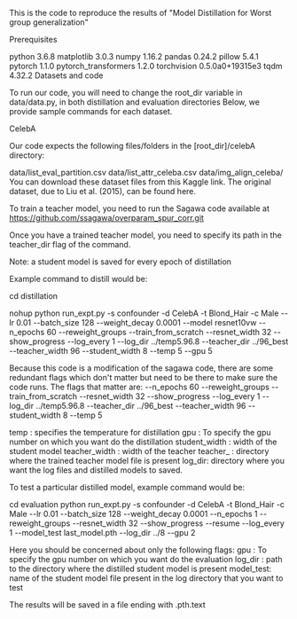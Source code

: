 This is the code to reproduce the results of "Model Distillation for Worst group generalization"

Prerequisites

python 3.6.8
matplotlib 3.0.3
numpy 1.16.2
pandas 0.24.2
pillow 5.4.1
pytorch 1.1.0
pytorch_transformers 1.2.0
torchvision 0.5.0a0+19315e3
tqdm 4.32.2
Datasets and code

To run our code, you will need to change the root_dir variable in data/data.py, in both distillation and evaluation directories Below, we provide sample commands for each dataset.

CelebA

Our code expects the following files/folders in the [root_dir]/celebA directory:

data/list_eval_partition.csv
data/list_attr_celeba.csv
data/img_align_celeba/
You can download these dataset files from this Kaggle link. The original dataset, due to Liu et al. (2015), can be found here.

To train a teacher model, you need to run the Sagawa code available at https://github.com/ssagawa/overparam_spur_corr.git

Once you have a trained teacher model, you need to specify its path in the teacher_dir flag of the command.

Note: a student model is saved for every epoch of distillation

Example command to distill would be:

cd distillation

nohup python run_expt.py -s confounder -d CelebA -t Blond_Hair -c Male --lr 0.01 --batch_size 128 --weight_decay 0.0001 --model resnet10vw --n_epochs 60 --reweight_groups --train_from_scratch --resnet_width 32 --show_progress --log_every 1 --log_dir ../temp5.96.8 --teacher_dir ../96_best --teacher_width 96 --student_width 8 --temp 5 --gpu 5

Because this code is a modification of the sagawa code, there are some redundant flags which don't matter but need to be there to make sure the code runs. The flags that matter are: --n_epochs 60 --reweight_groups --train_from_scratch --resnet_width 32 --show_progress --log_every 1 --log_dir ../temp5.96.8 --teacher_dir ../96_best --teacher_width 96 --student_width 8 --temp 5

temp : specifies the temperature for distillation gpu : To specify the gpu number on which you want do the distillation student_width : width of the student model teacher_width : width of the teacher teacher_ : directory where the trained teacher model file is present log_dir: directory where you want the log files and distilled models to saved.

To test a particular distilled model, example command would be:

cd evaluation python run_expt.py -s confounder -d CelebA -t Blond_Hair -c Male --lr 0.01 --batch_size 128 --weight_decay 0.0001 --n_epochs 1 --reweight_groups --resnet_width 32 --show_progress --resume --log_every 1 --model_test last_model.pth --log_dir ../8 --gpu 2

Here you should be concerned about only the following flags: gpu : To specify the gpu number on which you want do the evaluation log_dir : path to the directory where the distilled student model is present model_test: name of the student model file present in the log directory that you want to test

The results will be saved in a file ending with .pth.text
